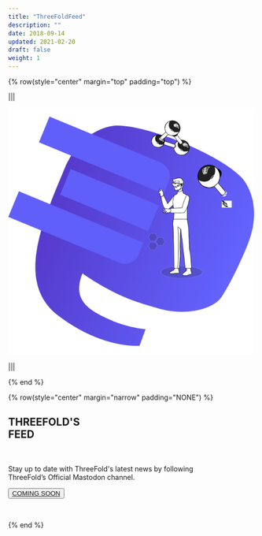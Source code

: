 ```yaml
---
title: "ThreeFoldFeed"
description: ""
date: 2018-09-14
updated: 2021-02-20
draft: false
weight: 1
---
```


<!-- section 1 HEADER -->

{% row(style="center" margin="top" padding="top") %}

  
|||

![feed](./img/feed.png#medium)

|||
  
{% end %}

{% row(style="center" margin="narrow" padding="NONE") %}
## THREEFOLD'S <br> FEED

<br>

Stay up to date with ThreeFold's latest news by following<br>
ThreeFold’s Official Mastodon channel.

<button>[COMING SOON](/)</button>

<br>

{% end %}
